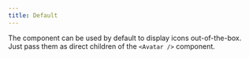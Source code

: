 ```yaml
---
title: Default
---
```


The component can be used by default to display icons out-of-the-box. Just pass them as direct children of the `<Avatar />` component.

